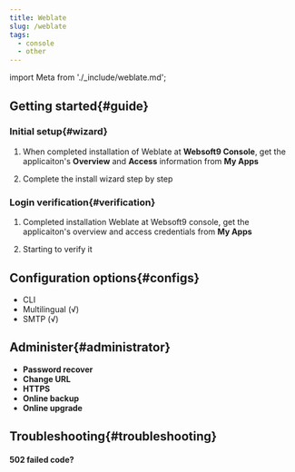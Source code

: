 ```yaml
---
title: Weblate
slug: /weblate
tags:
  - console
  - other
---
```


import Meta from './_include/weblate.md';

<Meta name="meta" />

## Getting started{#guide}

### Initial setup{#wizard}

1. When completed installation of Weblate at **Websoft9 Console**, get the applicaiton's **Overview** and **Access** information from **My Apps**  

2. Complete the install wizard step by step

### Login verification{#verification}

1. Completed installation Weblate at Websoft9 console, get the applicaiton's overview and access credentials from **My Apps**  

2. Starting to verify it

## Configuration options{#configs}

- CLI
- Multilingual (√)
- SMTP (√)

## Administer{#administrator}

- **Password recover**
- **Change URL**
- **HTTPS**
- **Online backup**
- **Online upgrade**

## Troubleshooting{#troubleshooting}

#### 502 failed code?